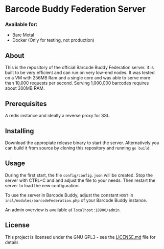 # Barcode Buddy Federation Server

### Available for:

- Bare Metal
- Docker (Only for testing, not production)

## About
This is the repository of the official Barcode Buddy Federation server. It is built to be very efficient and can run on very low-end nodes. It was tested on a VM with 256MB Ram and a single core and was able to serve more than 10,000 requests per second. Serving 1,000,000 barcodes requires about 300MB RAM.

## Prerequisites

A redis instance and ideally a reverse proxy for SSL.

## Installing

Download the appropiate release binary to start the server. Alternatively you can build it from source by cloning this repository and running `go build`.

## Usage

During the first start, the file `config/config.json` will be created. Stop the server with CTRL+C and and adjust the file to your needs. Then restart the server to load the new configuration.

To use the server in Barcode Buddy, adjust the constant `HOST` in `incl/modules/barcodeFederation.php` of your Barcode Buddy instance.

An admin overview is available at `localhost:18900/admin`.

## License

This project is licensed under the GNU GPL3 - see the [LICENSE.md](LICENSE.md) file for details

